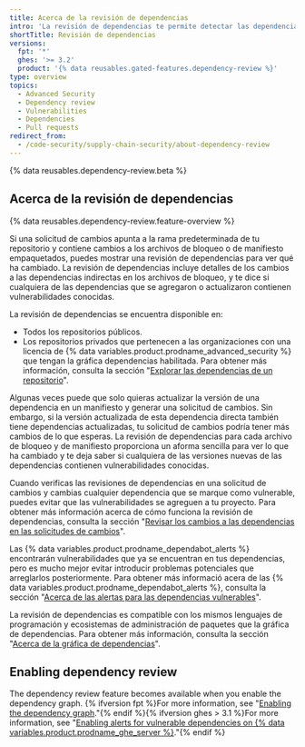 ```yaml
---
title: Acerca de la revisión de dependencias
intro: 'La revisión de dependencias te permite detectar las dependencias vulnerables antes de que las introduzcas a tu ambiente y te proporciona información sobre la licencia, dependientes y edad de las dependencias.'
shortTitle: Revisión de dependencias
versions:
  fpt: '*'
  ghes: '>= 3.2'
  product: '{% data reusables.gated-features.dependency-review %}'
type: overview
topics:
  - Advanced Security
  - Dependency review
  - Vulnerabilities
  - Dependencies
  - Pull requests
redirect_from:
  - /code-security/supply-chain-security/about-dependency-review
---
```


{% data reusables.dependency-review.beta %}

## Acerca de la revisión de dependencias

{% data reusables.dependency-review.feature-overview %}

Si una solicitud de cambios apunta a la rama predeterminada de tu repositorio y contiene cambios a los archivos de bloqueo o de manifiesto empaquetados, puedes mostrar una revisión de dependencias para ver qué ha cambiado. La revisión de dependencias incluye detalles de los cambios a las dependencias indirectas en los archivos de bloqueo, y te dice si cualquiera de las dependencias que se agregaron o actualizaron contienen vulnerabilidades conocidas.

La revisión de dependencias se encuentra disponible en:

* Todos los repositorios públicos.
* Los repositorios privados que pertenecen a las organizaciones con una licencia de {% data variables.product.prodname_advanced_security %} que tengan la gráfica dependencias habilitada. Para obtener más información, consulta la sección "[Explorar las dependencias de un repositorio](/github/visualizing-repository-data-with-graphs/exploring-the-dependencies-of-a-repository#enabling-and-disabling-the-dependency-graph-for-a-private-repository)".

Algunas veces puede que solo quieras actualizar la versión de una dependencia en un manifiesto y generar una solicitud de cambios. Sin embargo, si la versión actualizada de esta dependencia directa también tiene dependencias actualizadas, tu solicitud de cambios podría tener más cambios de lo que esperas. La revisión de dependencias para cada archivo de bloqueo y de manifiesto proporciona un aforma sencilla para ver lo que ha cambiado y te deja saber si cualquiera de las versiones nuevas de las dependencias contienen vulnerabilidades conocidas.

Cuando verificas las revisiones de dependencias en una solicitud de cambios y cambias cualquier dependencia que se marque como vulnerable, puedes evitar que las vulnerabilidades se agreguen a tu proyecto. Para obtener más información acerca de cómo funciona la revisión de dependencias, consulta la sección "[Revisar los cambios a las dependencias en las solicitudes de cambios](/github/collaborating-with-issues-and-pull-requests/reviewing-dependency-changes-in-a-pull-request)".

Las {% data variables.product.prodname_dependabot_alerts %} encontrarán vulnerabilidades que ya se encuentran en tus dependencias, pero es mucho mejor evitar introducir problemas potenciales que arreglarlos posteriormente. Para obtener más informació acera de las {% data variables.product.prodname_dependabot_alerts %}, consulta la sección "[Acerca de las alertas para las dependencias vulnerables](/github/managing-security-vulnerabilities/about-alerts-for-vulnerable-dependencies#dependabot-alerts-for-vulnerable-dependencies)".

La revisión de dependencias es compatible con los mismos lenguajes de programación y ecosistemas de administración de paquetes que la gráfica de dependencias. Para obtener más información, consulta la sección "[Acerca de la gráfica de dependencias](/github/visualizing-repository-data-with-graphs/about-the-dependency-graph#supported-package-ecosystems)".

## Enabling dependency review

The dependency review feature becomes available when you enable the dependency graph. {% ifversion fpt %}For more information, see "[Enabling the dependency graph](/code-security/supply-chain-security/understanding-your-software-supply-chain/about-the-dependency-graph#enabling-the-dependency-graph)."{% endif %}{% ifversion ghes > 3.1 %}For more information, see "[Enabling alerts for vulnerable dependencies on {% data variables.product.prodname_ghe_server %}](/admin/configuration/managing-connections-between-github-enterprise-server-and-github-enterprise-cloud/enabling-alerts-for-vulnerable-dependencies-on-github-enterprise-server)."{% endif %}
